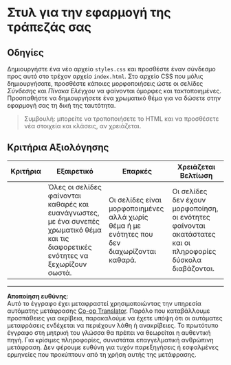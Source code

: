 <!--
CO_OP_TRANSLATOR_METADATA:
{
  "original_hash": "474f3ab1ee755ca980fc9104a0316e17",
  "translation_date": "2025-08-26T22:57:28+00:00",
  "source_file": "7-bank-project/2-forms/assignment.md",
  "language_code": "el"
}
-->
# Στυλ για την εφαρμογή της τράπεζάς σας

## Οδηγίες

Δημιουργήστε ένα νέο αρχείο `styles.css` και προσθέστε έναν σύνδεσμο προς αυτό στο τρέχον αρχείο `index.html`. Στο αρχείο CSS που μόλις δημιουργήσατε, προσθέστε κάποιες μορφοποιήσεις ώστε οι σελίδες *Σύνδεσης* και *Πίνακα Ελέγχου* να φαίνονται όμορφες και τακτοποιημένες. Προσπαθήστε να δημιουργήσετε ένα χρωματικό θέμα για να δώσετε στην εφαρμογή σας τη δική της ταυτότητα.

> Συμβουλή: μπορείτε να τροποποιήσετε το HTML και να προσθέσετε νέα στοιχεία και κλάσεις, αν χρειάζεται.

## Κριτήρια Αξιολόγησης

| Κριτήρια | Εξαιρετικό                                                                                                              | Επαρκές                                                                       | Χρειάζεται Βελτίωση                                                                             |
| -------- | ----------------------------------------------------------------------------------------------------------------------- | ------------------------------------------------------------------------------ | --------------------------------------------------------------------------------------------- |
|          | Όλες οι σελίδες φαίνονται καθαρές και ευανάγνωστες, με ένα συνεπές χρωματικό θέμα και τις διαφορετικές ενότητες να ξεχωρίζουν σωστά. | Οι σελίδες είναι μορφοποιημένες αλλά χωρίς θέμα ή με ενότητες που δεν διαχωρίζονται καθαρά. | Οι σελίδες δεν έχουν μορφοποίηση, οι ενότητες φαίνονται ακατάστατες και οι πληροφορίες δύσκολα διαβάζονται. |

---

**Αποποίηση ευθύνης**:  
Αυτό το έγγραφο έχει μεταφραστεί χρησιμοποιώντας την υπηρεσία αυτόματης μετάφρασης [Co-op Translator](https://github.com/Azure/co-op-translator). Παρόλο που καταβάλλουμε προσπάθειες για ακρίβεια, παρακαλούμε να έχετε υπόψη ότι οι αυτόματες μεταφράσεις ενδέχεται να περιέχουν λάθη ή ανακρίβειες. Το πρωτότυπο έγγραφο στη μητρική του γλώσσα θα πρέπει να θεωρείται η αυθεντική πηγή. Για κρίσιμες πληροφορίες, συνιστάται επαγγελματική ανθρώπινη μετάφραση. Δεν φέρουμε ευθύνη για τυχόν παρεξηγήσεις ή εσφαλμένες ερμηνείες που προκύπτουν από τη χρήση αυτής της μετάφρασης.